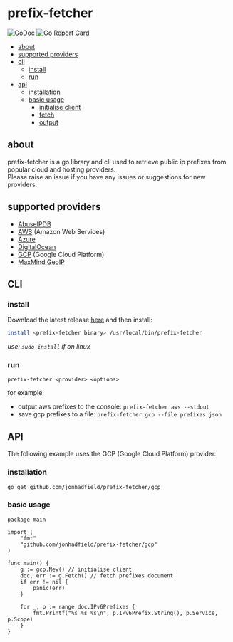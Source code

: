 # prefix-fetcher 

[![GoDoc](https://godoc.org/github.com/jonhadfield/prefix-fetcher?status.svg)](https://pkg.go.dev/github.com/jonhadfield/prefix-fetcher)
[![Go Report Card](https://goreportcard.com/badge/github.com/jonhadfield/prefix-fetcher)](https://goreportcard.com/report/github.com/jonhadfield/prefix-fetcher)

- [about](#about)
- [supported providers](#supported-providers)
- [cli](#cli)
  - [install](#install)	
  - [run](#run)
- [api](#api)
  - [installation](#installation)	
  - [basic usage](#basic-usage)
    - [initialise client](#initialise-client) 
    - [fetch](#fetch)  
    - [output](#output)  
 
## about

prefix-fetcher is a go library and cli used to retrieve public ip prefixes from popular cloud and hosting providers.  
Please raise an issue if you have any issues or suggestions for new providers.  

## supported providers

- <a href="https://www.abuseipdb.com/" target="_blank">AbuseIPDB</a>
- <a href="https://aws.amazon.com/" target="_blank">AWS</a> (Amazon Web Services)
- <a href="https://azure.microsoft.com" target="_blank">Azure</a>
- <a href="https://www.digitalocean.com/" target="_blank">DigitalOcean</a>
- <a href="https://cloud.google.com/" target="_blank">GCP</a> (Google Cloud Platform)
- <a href="https://www.maxmind.com" target="_blank">MaxMind GeoIP</a>

## CLI

### install

Download the latest release [here](https://github.com/jonhadfield/prefix-fetcher/releases) and then install:

```bash
install <prefix-fetcher binary> /usr/local/bin/prefix-fetcher
```
_use: `sudo install` if on linux_

### run

```
prefix-fetcher <provider> <options>
```  
for example:  
- output aws prefixes to the console: `prefix-fetcher aws --stdout`  
- save gcp prefixes to a file: `prefix-fetcher gcp --file prefixes.json` 

## API

The following example uses the GCP (Google Cloud Platform) provider. 

### installation
```
go get github.com/jonhadfield/prefix-fetcher/gcp
```
### basic usage
```
package main

import (
	"fmt"
	"github.com/jonhadfield/prefix-fetcher/gcp"
)

func main() {
	g := gcp.New() // initialise client
	doc, err := g.Fetch() // fetch prefixes document
	if err != nil {
		panic(err)
	}

	for _, p := range doc.IPv6Prefixes {
		fmt.Printf("%s %s %s\n", p.IPv6Prefix.String(), p.Service, p.Scope)
	}
}
```

